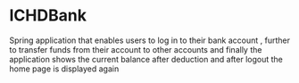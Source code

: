 # ICHDBank
Spring application that enables users to log in to their bank account , further to transfer funds from their account to other accounts and finally the application shows the current balance after deduction and after logout the home page is displayed again
